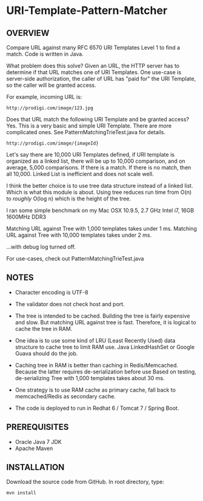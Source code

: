# URI-Template-Pattern-Matcher

## OVERVIEW

Compare URL against many RFC 6570 URI Templates Level 1 to find a match. Code is written in Java.


What problem does this solve? Given an URL, the HTTP server has to determine if that URL matches one of URI Templates.
One use-case is server-side authorization, the caller of URL has "paid for" the URI Template, so the caller will be
granted access.


For example, incoming URL is:

    http://prodigi.com/image/123.jpg

Does that URL match the following URI Template and be granted access? Yes. This is a very basic and simple URI Template.
There are more complicated ones. See PatternMatchingTrieTest.java for details.

    http://prodigi.com/image/{imageId}

Let's say there are 10,000 URI Templates defined, if URI template is organized as a linked list, there will be up to
10,000 comparison, and on average, 5,000 comparisons. If there is a match. If there is no match, then all 10,000.
Linked List is inefficient and does not scale well.

I think the better choice is to use tree data structure instead of a linked list. Which is what this module is about.
Using tree reduces run time from O(n) to *roughly* O(log n) which is the height of the tree.

I ran some simple benchmark on my Mac OSX 10.9.5, 2.7 GHz Intel i7, 16GB 1600MHz DDR3

Matching URL against Tree with 1,000 templates takes under 1 ms.
Matching URL against Tree with 10,000 templates takes under 2 ms.

...with debug log turned off.

For use-cases, check out PatternMatchingTrieTest.java


## NOTES

* Character encoding is UTF-8

* The validator does not check host and port.

* The tree is intended to be cached. Building the tree is fairly expensive and slow.
But matching URL against tree is fast. Therefore, it is logical to cache the tree in RAM.

* One idea is to use some kind of LRU (Least Recently Used) data structure to cache tree to limit RAM use. Java
LinkedHashSet or Google Guava should do the job.

* Caching tree in RAM is better than caching in Redis/Memcached. Because the latter requires de-serialization before use
Based on testing, de-serializing Tree with 1,000 templates takes about 30 ms.

* One strategy is to use RAM cache as primary cache, fall back to memcached/Redis as secondary cache.

* The code is deployed to run in Redhat 6 / Tomcat 7 / Spring Boot.


## PREREQUISITES
* Oracle Java 7 JDK
* Apache Maven

## INSTALLATION
Download the source code from GitHub. In root directory, type:

    mvn install

